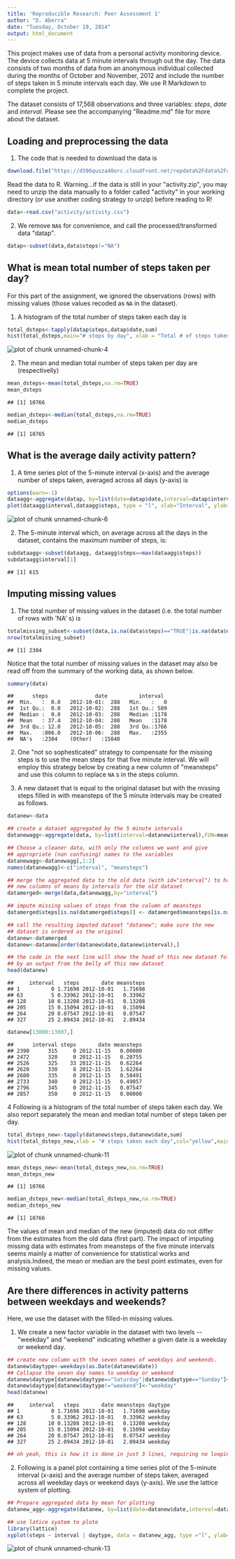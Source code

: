 ```yaml
---
title: 'Reproducible Research: Peer Assessment 1'
author: "D. Aberra"
date: "Tuesday, October 19, 2014"
output: html_document
---
```

This project makes use of data from a personal activity monitoring device. The device collects data at 5 minute intervals through out the day. The data consists of two months of data from an anonymous individual collected during the months of October and November, 2012 and include the number of steps taken in 5 minute intervals each day. We use R Markdown to complete the project.

The dataset consists of 17,568 observations and three variables: *steps*, *date* and *interval*. Please see the accompanying "Readme.md" file for more about the dataset.

## Loading and preprocessing the data

1. The code that is needed to download the data is

```r
download.file("https://d396qusza40orc.cloudfront.net/repdata%2Fdata%2Factivity.zip","activity/activity.csv")
```

Read the data to R. Warning...if the data is still in your "activity.zip", you may need to unzip the data manually to a folder called "activity" in your working directory (or use another coding strategy to unzip) before reading to R!



```r
data<-read.csv("activity/activity.csv")
```

2. We remove `NA`s for convenience, and call the processed/transformed data "datap".


```r
datap<-subset(data,data$steps!="NA")
```


## What is mean total number of steps taken per day?

For this part of the assignment, we ignored the observations (rows) with missing values (those values recoded as `NA` in the dataset).

1. A histogram of the total number of steps taken each day is


```r
total_dsteps<-tapply(datap$steps,datap$date,sum)
hist(total_dsteps,main="# steps by day", xlab = "Total # of steps taken each day",col = "purple")
```

![plot of chunk unnamed-chunk-4](figure/unnamed-chunk-4.png) 

2. The mean and median total number of steps taken per day are (respectivelly)


```r
mean_dsteps<-mean(total_dsteps,na.rm=TRUE)
mean_dsteps
```

```
## [1] 10766
```

```r
median_dsteps<-median(total_dsteps,na.rm=TRUE)
median_dsteps
```

```
## [1] 10765
```

## What is the average daily activity pattern?

1. A time series plot of the 5-minute interval (x-axis) and the average number of steps taken, averaged across all days (y-axis) is


```r
options(warn=-1)
dataagg<-aggregate(datap, by=list(date=datap$date,interval=datap$interval),FUN=mean,na.rm=TRUE)
plot(dataagg$interval,dataagg$steps, type = "l", xlab="Interval", ylab="average number of steps", main = "Time series plot", col = "red")
```

![plot of chunk unnamed-chunk-6](figure/unnamed-chunk-6.png) 

2. The 5-minute interval which, on average across all the days in the dataset, contains the maximum number of steps, is:


```r
subdataagg<-subset(dataagg, dataagg$steps==max(dataagg$steps))
subdataagg$interval[1]
```

```
## [1] 615
```


## Imputing missing values

1. The total number of missing values in the dataset (i.e. the total number of rows with 'NA' s) is


```r
totalmissing_subset<-subset(data,is.na(data$steps)=="TRUE"|is.na(data$date)=="TRUE"|is.na(data$interval)=="TRUE")
nrow(totalmissing_subset)
```

```
## [1] 2304
```

Notice that the total number of missing values in the dataset may also be read off from the summary of the working data, as shown below.


```r
summary(data)
```

```
##      steps               date          interval   
##  Min.   :  0.0   2012-10-01:  288   Min.   :   0  
##  1st Qu.:  0.0   2012-10-02:  288   1st Qu.: 589  
##  Median :  0.0   2012-10-03:  288   Median :1178  
##  Mean   : 37.4   2012-10-04:  288   Mean   :1178  
##  3rd Qu.: 12.0   2012-10-05:  288   3rd Qu.:1766  
##  Max.   :806.0   2012-10-06:  288   Max.   :2355  
##  NA's   :2304    (Other)   :15840
```

2. One "not so sophesticated" strategy to compensate for the missing steps is to use the mean steps for that five minute interval. We will employ this strategy below by creating a new column of "meansteps" and use this column to replace `NA` s in the steps column. 

3. A new dataset that is equal to the original dataset but with the 
missing steps filled in with meansteps of the 5 minute intervals may be created as follows.

 

```r
datanew<-data

## create a dataset aggregated by the 5 minute intervals
datanewagg<-aggregate(data, by=list(interval=datanew$interval),FUN=mean,na.rm=TRUE)

## Choose a cleaner data, with only the columns we want and give 
## appropriate (non confusing) names to the variables
datanewagg<-datanewagg[,1:2]
names(datanewagg)<-c("interval", "meansteps")

## merge the aggregated data to the old data (with id="interval") to have 
## new columns of means by intervals for the old dataset
datamerged<-merge(data,datanewagg,by="interval")

## impute missing values of steps from the column of meansteps
datamerged$steps[is.na(datamerged$steps)] <- datamerged$meansteps[is.na(datamerged$steps)]

## call the resulting imputed dataset "datanew"; make sure the new 
## dataset is ordered as the original
datanew<-datamerged
datanew<-datanew[order(datanew$date,datanew$interval),]

## the code in the next line will show the head of this new dataset followed 
## by an output from the belly of this new dataset
head(datanew)
```

```
##     interval   steps       date meansteps
## 1          0 1.71698 2012-10-01   1.71698
## 63         5 0.33962 2012-10-01   0.33962
## 128       10 0.13208 2012-10-01   0.13208
## 205       15 0.15094 2012-10-01   0.15094
## 264       20 0.07547 2012-10-01   0.07547
## 327       25 2.09434 2012-10-01   2.09434
```

```r
datanew[13000:13007,]
```

```
##      interval steps       date meansteps
## 2390      315     0 2012-11-15   0.00000
## 2472      320     0 2012-11-15   0.20755
## 2526      325    33 2012-11-15   0.62264
## 2620      330     8 2012-11-15   1.62264
## 2680      335     0 2012-11-15   0.58491
## 2733      340     0 2012-11-15   0.49057
## 2796      345     0 2012-11-15   0.07547
## 2857      350     0 2012-11-15   0.00000
```

4 Following is a histogram of the total number of steps taken each day. We also report separately the mean and median total number of steps taken per day.


```r
total_dsteps_new<-tapply(datanew$steps,datanew$date,sum)
hist(total_dsteps_new,xlab = "# steps taken each day",col="yellow",main="# steps by day")
```

![plot of chunk unnamed-chunk-11](figure/unnamed-chunk-11.png) 

```r
mean_dsteps_new<-mean(total_dsteps_new,na.rm=TRUE)
mean_dsteps_new
```

```
## [1] 10766
```

```r
median_dsteps_new<-median(total_dsteps_new,na.rm=TRUE)
median_dsteps_new
```

```
## [1] 10766
```

The values of mean and median of the new (imputed) data do not differ from the estimates from the old data (first part). The impact of imputing missing data with estimates from meansteps of the five minute intervals seems mainly a matter of convenience for statistical works and analysis.Indeed, the mean or median are the best point estimates, even for missing values. 

## Are there differences in activity patterns between weekdays and weekends?

Here, we use the dataset with the filled-in missing values.

1. We create a new factor variable in the dataset with two levels -- "weekday" and "weekend" indicating whether a given date is a weekday or weekend day.


```r
## create new column with the seven names of weekdays and weekends.
datanew$daytype<-weekdays(as.Date(datanew$date))
## Collapse the seven day names to weekday or weekend
datanew$daytype[datanew$daytype=="Saturday"|datanew$daytype=="Sunday"]<-"weekend"
datanew$daytype[datanew$daytype!="weekend"]<-"weekday"
head(datanew)
```

```
##     interval   steps       date meansteps daytype
## 1          0 1.71698 2012-10-01   1.71698 weekday
## 63         5 0.33962 2012-10-01   0.33962 weekday
## 128       10 0.13208 2012-10-01   0.13208 weekday
## 205       15 0.15094 2012-10-01   0.15094 weekday
## 264       20 0.07547 2012-10-01   0.07547 weekday
## 327       25 2.09434 2012-10-01   2.09434 weekday
```

```r
## oh yeah, this is how it is done in just 3 lines, requiring no looping!
```

2. Following is a panel plot containing a time series plot of the 5-minute interval (x-axis) and the average number of steps taken, averaged across all weekday days or weekend days (y-axis). We use the lattice system of plotting.


```r
## Prepare aggregated data by mean for plotting
datanew_agg<-aggregate(datanew, by=list(date=datanew$date,interval=datanew$interval,daytype=datanew$daytype),FUN=mean,na.rm=TRUE)

## use latice syatem to plote
library(lattice)
xyplot(steps ~ interval | daytype, data = datanew_agg, type ="l", ylab="Number of steps", layout=c(1,2))
```

![plot of chunk unnamed-chunk-13](figure/unnamed-chunk-13.png) 




